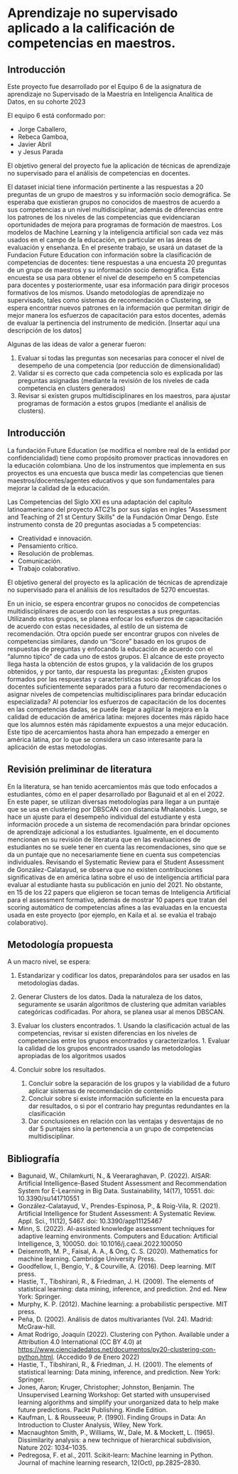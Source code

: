 # Aprendizaje no supervisado aplicado a la calificación de competencias en maestros.
## Introducción
Este proyecto fue desarrollado por el Equipo 6 de la asignatura de aprendizaje no Supervisado de la Maestría en Inteligencia Analítica de Datos, en su cohorte 2023

El equipo 6 está conformado por:
* Jorge Caballero,
* Rebeca Gamboa,
* Javier Abril
* y Jesus Parada

El objetivo general del proyecto fue la aplicación de técnicas de aprendizaje no supervisado para el análisis de competencias en docentes. 

El dataset inicial tiene información pertinente a las respuestas a 20 preguntas de un grupo de maestros y su información socio demográfica. Se esperaba que existieran grupos no conocidos de maestros de acuerdo a sus competencias a un nivel multidisciplinar, además de diferencias entre los patrones de los niveles de las competencias que evidenciaran oportunidades de mejora para programas de formación de maestros. Los modelos de Machine Learning y la inteligencia artificial son cada vez más usados en el campo de la educación, en particular en las áreas de evaluación y enseñanza. En el presente trabajo, se usará un dataset de la Fundacion Future Education con información sobre la clasificación de competencias de docentes: tiene respuestas a una encuesta 20 preguntas de un grupo de maestros y su información socio demográfica. Esta encuesta se usa para obtener el nivel de desempeño en 5 competencias para docentes y posteriormente, usar esa información para dirigir procesos formativos de los mismos. Usando metodologías de aprendizaje no supervisado, tales como sistemas de recomendación o Clustering, se espera encontrar nuevos patrones en la información que permitan dirigir de mejor manera los esfuerzos de capacitación para estos docentes, además de evaluar la pertinencia del instrumento de medición.
[Insertar aquí una descripción de los datos]

Algunas de las ideas de valor a generar fueron:

1. Evaluar si todas las preguntas son necesarias para conocer el nivel de desempeño de una competencia (por reducción de dimensionalidad)
2. Validar si es correcto que cada competencia solo es explicada por las preguntas asignadas (mediante la revisión de los niveles de cada competencia en clusters generados)
3. Revisar si existen grupos multidisciplinares en los maestros, para ajustar programas de formación a estos grupos (mediante el análisis de clusters).
## Introducción
La fundación Future Education (se modifica el nombre real de la entidad por confidencialidad) tiene como propósito promover practicas innovadores en la educación colombiana. Uno de los instrumentos que implementa en sus proyectos es una encuesta que busca medir las competencias que tienen maestros/docentes/agentes educativos y que son fundamentales para mejorar la calidad de la educación.

Las Competencias del Siglo XXI es una adaptación del capítulo latinoamericano del proyecto ATC21s por sus siglas en ingles "Assessment and Teaching of 21 st Century Skills" de la Fundación Omar Dengo. Este instrumento consta de 20 preguntas asociadas a 5 competencias:
* Creatividad e innovación.
* Pensamiento crítico.
* Resolución de problemas.
* Comunicación.
* Trabajo colaborativo.

El objetivo general del proyecto es la aplicación de técnicas de aprendizaje no supervisado para el análisis de los resultados de 5270 encuestas.

En un inicio, se espera encontrar grupos no conocidos de competencias multidisciplinares de acuerdo con las respuestas a sus preguntas. Utilizando estos grupos, se planea enfocar los esfuerzos de capacitación de acuerdo con estas necesidades, al estilo de un sistema de recomendación. Otra opción puede ser encontrar grupos con niveles de competencias similares, dando un “Score” basado en los grupos de respuestas de preguntas y enfocando la educación de acuerdo con el “alumno típico” de cada uno de estos grupos. El alcance de este proyecto llega hasta la obtención de estos grupos, y la validación de los grupos obtenidos, y por tanto, dar respuesta las preguntas: ¿Existen grupos formados por las respuestas y características socio demográficas de los docentes suficientemente separados para a futuro dar recomendaciones o asignar niveles de competencias multidisciplinares para brindar educación especializada? 
Al potenciar los esfuerzos de capacitación de los docentes en las competencias dadas, se puede llegar a agilizar la mejora en la calidad de educación de américa latina: mejores docentes más rápido hace que los alumnos estén más rápidamente expuestos a una mejor educación. Este tipo de acercamientos hasta ahora han empezado a emerger en américa latina, por lo que se considera un caso interesante para la aplicación de estas metodologías.


## Revisión preliminar de literatura
En la literatura, se han tenido acercamientos más que todo enfocados a estudiantes, cómo en el paper desarrollado por Bagunaid et al en el 2022.  En este paper, se utilizan diversas metodologías para llegar a un puntaje que se usa en clustering por DBSCAN con distancia Mhalanobis. Luego, se hace un ajuste para el desempeño individual del estudiante y esta información procede a un sistema de recomendación para brindar opciones de aprendizaje adicional a los estudiantes.  Igualmente, en el documento mencionan en su revisión de literatura que en las evaluaciones de estudiantes no se suele tener en cuenta las recomendaciones, sino que se da un puntaje que no necesariamente tiene en cuenta sus competencias individuales.
Revisando el Systematic Review para el Student Assessment de González-Calatayud, se observa que no existen contribuciones significativas de en américa latina sobre el uso de inteligencia artificial para evaluar al estudiante hasta su publicación en junio del 2021. No obstante, en 15 de los 22 papers que eligieron se tocan temas de Inteligencia Artificial para el assessment formativo, además de mostrar 10 papers que tratan del scoring automático de competencias afines a las evaluadas en la encuesta usada en este proyecto (por ejemplo, en Kaila et al. se evalúa el trabajo colaborativo).

## Metodología propuesta
A un macro nivel, se espera:
1.	Estandarizar y codificar los datos, preparándolos para ser usados en las metodologías dadas. 
1.	Generar Clusters de los datos. Dada la naturaleza de los datos, seguramente se usarán algoritmos de clustering que admitan variables categóricas codificadas. Por ahora, se planea usar al menos DBSCAN.
1.	Evaluar los clusters encontrados.
        1. Usando la clasificación actual de las competencias, revisar si existen diferencias en los niveles de competencias entre los grupos encontrados y caracterizarlos. 
        1. Evaluar la calidad de los grupos encontrados usando las metodologías apropiadas de los algoritmos usados

1.	Concluir sobre los resultados.
      1.	Concluir sobre la separación de los grupos y la viabilidad de a futuro aplicar sistemas de recomendación de contenido 
      1.	Concluir sobre si existe información suficiente en la encuesta para dar resultados, o si por el contrario hay preguntas redundantes en la clasificación 
      1.	Dar conclusiones en relación con las ventajas y desventajas de no dar 5 puntajes sino la pertenencia a un grupo de competencias multidisciplinar.


## Bibliografía

* Bagunaid, W., Chilamkurti, N., & Veeraraghavan, P. (2022). AISAR: Artificial Intelligence-Based Student Assessment and Recommendation System for E-Learning in Big Data. Sustainability, 14(17), 10551. doi: 10.3390/su141710551
* González-Calatayud, V., Prendes-Espinosa, P., & Roig-Vila, R. (2021). Artificial Intelligence for Student Assessment: A Systematic Review. Appl. Sci., 11(12), 5467. doi: 10.3390/app11125467
* Minn, S. (2022). AI-assisted knowledge assessment techniques for adaptive learning environments. Computers and Education: Artificial Intelligence, 3, 100050. doi: 10.1016/j.caeai.2022.100050
* Deisenroth, M. P., Faisal, A. A., & Ong, C. S. (2020). Mathematics for machine learning. Cambridge University Press.
* Goodfellow, I., Bengio, Y., & Courville, A. (2016). Deep learning. MIT press.
* Hastie, T., Tibshirani, R., & Friedman, J. H. (2009). The elements of statistical learning: data mining, inference, and prediction. 2nd ed. New York: Springer.
* Murphy, K. P. (2012). Machine learning: a probabilistic perspective. MIT press.
* Peña, D. (2002). Análisis de datos multivariantes (Vol. 24). Madrid: McGraw-hill.
* Amat Rodrigo, Joaquín (2022). Clustering con Python. Available under a Attribution 4.0 International (CC BY 4.0) at https://www.cienciadedatos.net/documentos/py20-clustering-con-python.html. (Accedido 9 de Enero 2022)
* Hastie, T., Tibshirani, R., & Friedman, J. H. (2001). The elements of statistical learning: Data mining, inference, and prediction. New York: Springer.
* Jones, Aaron; Kruger, Christopher; Johnston, Benjamin. The Unsupervised Learning Workshop: Get started with unsupervised learning algorithms and simplify your unorganized data to help make future predictions. Packt Publishing. Kindle Edition.
* Kaufman, L. & Rousseeuw, P. (1990). Finding Groups in Data: An Introduction to Cluster Analysis, Wiley, New York.
* Macnaughton Smith, P., Williams, W., Dale, M. & Mockett, L. (1965). Dissimilarity analysis: a new technique of hierarchical subdivision, Nature 202: 1034–1035.
* Pedregosa, F. et al., 2011. Scikit-learn: Machine learning in Python. Journal of machine learning research, 12(Oct), pp.2825–2830.

